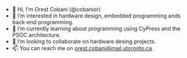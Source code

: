 - 👋 Hi, I’m Orest Cobani (@cobanior)
- 👀 I’m interested in hardware design, embedded programming ands back-end programming. 
- 🌱 I’m currently learning about programming using CyPress and the PSOC architecture. 
- 💞️ I’m looking to collaborate on hardware desing projects.
- 📫 You can reach me on orest.cobani@mail.utoronto.ca.

